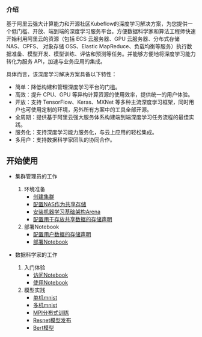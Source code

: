 ### 介绍

基于阿里云强大计算能力和开源社区Kubeflow的深度学习解决方案，为您提供一个低门槛、开放、端到端的深度学习服务平台。方便数据科学家和算法工程师快速开始利用阿里云的资源（包括 ECS 云服务器、GPU 云服务器、分布式存储NAS、CPFS、 对象存储 OSS、Elastic MapReduce、负载均衡等服务）执行数据准备、模型开发、模型训练、评估和预测等任务。并能够方便地将深度学习能力转化为服务 API，加速与业务应用的集成。

具体而言，该深度学习解决方案具备以下特性：

-   简单：降低构建和管理深度学习平台的门槛。
-   高效：提升 CPU、GPU 等异构计算资源的使用效率，提供统一的用户体验。
-   开放：支持 TensorFlow、Keras、MXNet 等多种主流深度学习框架，同时用户也可使用定制的环境，另外所有方案中的工具全部开源。
-   全周期：提供基于阿里云强大服务体系构建端到端深度学习任务流程的最佳实践。
-   服务化：支持深度学习能力服务化，与云上应用的轻松集成。
-   多用户：支持数据科学家团队的协同合作。


## 开始使用

* 集群管理员的工作
	1.  环境准备
		* [创建集群](docs/setup/CREATE_CLUSTER.md)
		* [配置NAS作为共享存储](docs/setup/SETUP_NAS.md)
		* [安装机器学习基础架构Arena](docs/setup/INSTALL_ARENA.md)
		* [配置用于存放共享数据的存储声明](docs/setup/SETUP_PUBLIC_STORAGE.md)
	2. 部署Notebook
		* [配置用户数据的存储声明](docs/setup/SETUP_USER_STORAGE.md)
		* [部署Notebook](docs/setup/INSTALL_NOTEBOOK.md)

* 数据科学家的工作
	1.  入门体验
		* [访问Notebook](docs/guide/ACCESS_NOTEBOOK.md)
		* [使用Notebook](docs/guide/USE_NOTEBOOK.md)
	2.  模型实践
		* [单机mnist](demo/1-start-with-mnist.ipynb)
		* [多机mnist](demo/2-distributed-mnist.ipynb)
		* [MPI分布式训练](demo8/3-submit-mpi.ipynb)
		* [Resnet模型发布](docs/practice/RESNET.md)
		* [Bert模型](docs/practice/BERT.md)
